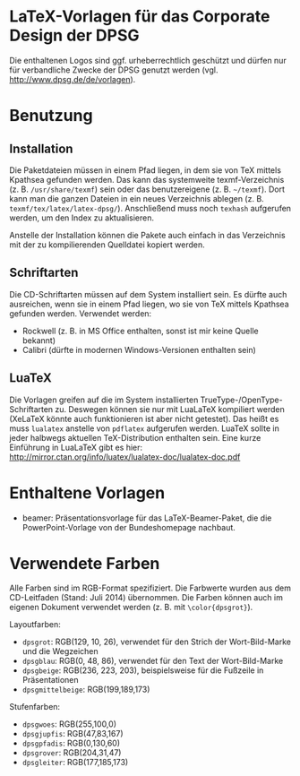 # LaTeX-Vorlagen für das Corporate Design der DPSG

Die enthaltenen Logos sind ggf. urheberrechtlich geschützt und dürfen nur für verbandliche Zwecke der DPSG genutzt werden (vgl. http://www.dpsg.de/de/vorlagen).

# Benutzung
## Installation
Die Paketdateien müssen in einem Pfad liegen, in dem sie von TeX mittels Kpathsea gefunden werden.
Das kann das systemweite texmf-Verzeichnis (z. B. `/usr/share/texmf`) sein oder das benutzereigene (z. B. `~/texmf`).
Dort kann man die ganzen Dateien in ein neues Verzeichnis ablegen (z. B. `texmf/tex/latex/latex-dpsg/`).
Anschließend muss noch `texhash` aufgerufen werden, um den Index zu aktualisieren.

Anstelle der Installation können die Pakete auch einfach in das Verzeichnis mit der zu kompilierenden Quelldatei kopiert werden.

## Schriftarten
Die CD-Schriftarten müssen auf dem System installiert sein.
Es dürfte auch ausreichen, wenn sie in einem Pfad liegen, wo sie von TeX mittels Kpathsea gefunden werden.
Verwendet werden:
* Rockwell (z. B. in MS Office enthalten, sonst ist mir keine Quelle bekannt)
* Calibri (dürfte in modernen Windows-Versionen enthalten sein)

## LuaTeX
Die Vorlagen greifen auf die im System installierten TrueType-/OpenType-Schriftarten zu.
Deswegen können sie nur mit LuaLaTeX kompiliert werden (XeLaTeX könnte auch funktionieren ist aber nicht getestet).
Das heißt es muss `lualatex` anstelle von `pdflatex` aufgerufen werden.
LuaTeX sollte in jeder halbwegs aktuellen TeX-Distribution enthalten sein.
Eine kurze Einführung in LuaLaTeX gibt es hier: http://mirror.ctan.org/info/luatex/lualatex-doc/lualatex-doc.pdf

# Enthaltene Vorlagen
* beamer: Präsentationsvorlage für das LaTeX-Beamer-Paket, die die PowerPoint-Vorlage von der Bundeshomepage nachbaut.

# Verwendete Farben
Alle Farben sind im RGB-Format spezifiziert.
Die Farbwerte wurden aus dem CD-Leitfaden (Stand: Juli 2014) übernommen.
Die Farben können auch im eigenen Dokument verwendet werden (z. B. mit
`\color{dpsgrot}`).

Layoutfarben:
* `dpsgrot`: RGB(129, 10, 26), verwendet für den Strich der Wort-Bild-Marke und
  die Wegzeichen
* `dpsgblau`: RGB(0, 48, 86), verwendet für den Text der Wort-Bild-Marke
* `dpsgbeige`: RGB(236, 223, 203), beispielsweise für die Fußzeile in
  Präsentationen
* `dpsgmittelbeige`: RGB(199,189,173)

Stufenfarben:
* `dpsgwoes`: RGB(255,100,0)
* `dpsgjupfis`: RGB(47,83,167)
* `dpsgpfadis`: RGB(0,130,60)
* `dpsgrover`: RGB(204,31,47)
* `dpsgleiter`: RGB(177,185,173)
